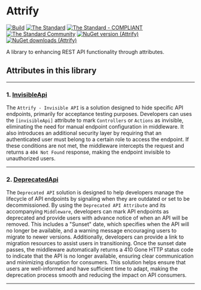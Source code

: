 # Attrify

[![Build](https://github.com/cjdutoit/Attrify/actions/workflows/build.yml/badge.svg)](https://github.com/cjdutoit/Attrify/actions/workflows/build.yml)
[![The Standard](https://img.shields.io/github/v/release/hassanhabib/The-Standard?filter=v2.10.3&style=default&label=Standard%20Version&color=2ea44f)](https://github.com/hassanhabib/The-Standard)
[![The Standard - COMPLIANT](https://img.shields.io/badge/The_Standard-COMPLIANT-2ea44f)](https://github.com/hassanhabib/The-Standard)
[![The Standard Community](https://img.shields.io/discord/934130100008538142?color=%237289da&label=The%20Standard%20Community&logo=Discord)](https://discord.gg/vdPZ7hS52X)
[![NuGet version (Attrify)](https://img.shields.io/nuget/v/Attrify.svg?style=flat-square)](https://www.nuget.org/packages/Attrify/)
[![NuGet downloads (Attrify)](https://img.shields.io/nuget/dt/Attrify.svg?style=flat-square)](https://www.nuget.org/packages/Attrify/)



A library to enhancing REST API functionality through attributes.

## Attributes in this library

---

### 1. [InvisibleApi](Documentation/InvisibleApi/README.md)

The `Attrify - Invisible API` is a solution designed to hide specific API endpoints, primarily for acceptance testing purposes. 
Developers can uses the `[invisibleApi]` attribute to mark `Controllers` or `Actions` as invisible, eliminating the need for 
manual endpoint configuration in middleware. It also introduces an additional security layer by requiring that an authenticated 
user must belong to a certain role to access the endpoint. If these conditions are not met, the middleware intercepts the request 
and returns a `404 Not Found` response, making the endpoint invisible to unauthorized users.

---

### 2. [DeprecatedApi](Documentation/DeprecatedApi/README.md)

The `Deprecated API` solution is designed to help developers manage the lifecycle of API endpoints by 
signaling when they are outdated or set to be decommissioned. By using the `Deprecated API Attribute` 
and its accompanying `Middleware`, developers can mark API endpoints as deprecated and provide users 
with advance notice of when an API will be removed. This includes a "Sunset" date, which specifies 
when the API will no longer be available, and a warning message encouraging users to migrate to 
newer versions. Additionally, developers can provide a link to migration resources to assist users 
in transitioning. Once the sunset date passes, the middleware automatically returns a 410 Gone HTTP 
status code to indicate that the API is no longer available, ensuring clear communication and minimizing 
disruption for consumers. This solution helps ensure that users are well-informed and have sufficient time 
to adapt, making the deprecation process smooth and reducing the impact on API consumers.

---